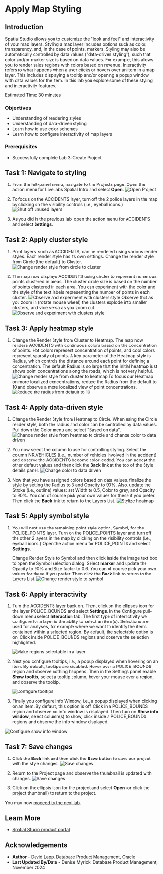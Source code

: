 # Apply Map Styling

## Introduction

Spatial Studio allows you to customize the "look and feel" and interactivity of your map layers. Styling a map layer includes options such as color, transparency, and, in the case of points, markers. Styling may also be automatically controlled by data values ("data-driven styling"), such that color and/or marker size is based on data values. For example, this allows you to render sales regions with colors based on revenue. Interactivity refers to what happens when a user clicks or hovers over an item in a map layer. This includes displaying a tooltip and/or opening a popup window with data values for the item. In this lab you explore some of these styling and interactivity features.

Estimated Time: 30 minutes

### Objectives

* Understanding of rendering styles
* Understanding of data-driven styling
* Learn how to use color schemes
* Learn how to configure interactivity of map layers

### Prerequisites

* Successfully complete Lab 3: Create Project

## Task 1: Navigate to styling

1. From the left-panel menu, navigate to the Projects page. Open the action menu for LiveLabs Spatial Intro and select **Open**.
![Open Project](images/apply-styling-1.png)

2. To focus on the ACCIDENTS layer, turn off the 2 police layers in the map by clicking on the visibility controls (i.e., eyeball icons.)
  ![Shut off unused layers](images/apply-styling-4.png)

3. As you did in the previous lab, open the action menu for ACCIDENTS and select **Settings**.

## Task 2: Apply cluster style

1. Point layers, such as ACCIDENTS, can be rendered using various render styles. Each render style has its own settings.  Change the render style from Circle (the default) to Cluster.
  ![Change render style from circle to cluster](images/apply-styling-5.png)

2. The map now displays ACCIDENTS using circles to represent numerous points clustered in areas. The cluster circle size is based on the number of points clustered in each area. You can experiment with the color and the style of the text labels representing the number of points in each cluster.
  ![Observe and experiment with clusters style](images/apply-styling-6.png)
   Observe that as you zoom in (rotate mouse wheel) the clusters explode into smaller clusters, and vice versa as you zoom out.
  ![Observe and experiment with clusters style](images/apply-styling-7.png)

## Task 3: Apply heatmap style

1. Change the Render Style from Cluster to Heatmap. The map now renders ACCIDENTS with continuous colors based on the concentration of points. Hot colors represent concentration of points, and cool colors represent sparsity of points. A key parameter of the Heatmap style is Radius, which controls the distance around each point for defining a concentration. The default Radius is so large that the initial heatmap just shows point concentrations along the roads, which is not very helpful.
  ![Change render style from cluster to heatmap](images/apply-styling-8.png)
  To focus our Heatmap on more localized concentrations, reduce the Radius from the default to 10 and observe a more localized view of point concentrations.
  ![Reduce the radius from default to 10](images/apply-styling-9.png)

## Task 4: Apply data-driven style

1. Change the Render Style from Heatmap to Circle. When using the Circle render style, both the radius and color can be controlled by data values. Pull down the Color menu and select "Based on data".
  ![Change render style from heatmap to circle and change color to data driven](images/apply-styling-10.png)

2. You now select the column to use for controlling styling. Select the column NR_VEHICLES (i.e., number of vehicles involved in the accident) and observe the ACCIDENTS become color-coded. You can accept the other default values and then click the **Back** link at the top of the Style details panel.
![Change color to data driven](images/apply-styling-11.png)

3. Now that you have assigned colors based on data values, finalize the style by setting the Radius to 3 and Opacity to 90%. Also, update the Stroke (i.e., outline) values: set Width to 0.5, Color to grey, and Opacity to 90%. You can of course pick your own values for these if you prefer. Then click the **Back** link to return to the Layers List.
![Stylize heatmap](images/apply-styling-12.png)

## Task 5: Apply symbol style

1. You will next use the remaining point style option, Symbol, for the POLICE\_POINTS layer. Turn on the POLICE\_POINTS layer and turn off the other 2 layers in the map by clicking on the visibility controls (i.e., eyeball icons.)  Open the action menu for POLICE\_POINTS and select **Settings**.

    Change Render Style to Symbol and then click inside the Image text box to open the Symbol selection dialog. Select **marker** and update the Opacity to 90% and Size factor to 0.6. You can of course pick your own values for these if you prefer.  Then click the **Back** link to return to the Layers List.
 ![Change render style to symbol](images/apply-styling-13.png)

## Task 6: Apply interactivity

1. Turn the ACCIDENTS layer back on. Then, click on the ellipses icon for the layer POLICE\_BOUNDS and select **Settings**. In the Configure pull-down menu select **Interaction** tab.  The first type of interactivity we configure for a layer is the ability to select an item(s). Selections are used for analyses, for example where we want to identify the items contained within a selected region. By default, the selectable option is on. Click inside POLICE\_BOUNDS regions and observe the selection highlighted.

   ![Make regions selectable in a layer](images/apply-interactions-1.png)

2. Next you configure tooltips, i.e., a popup displayed when hovering on an item. By default, tooltips are disabled. Hover over a POLICE_BOUNDS region and observe nothing happens. Then in the Settings panel enable **Show tooltip**, select a tooltip column, hover your mouse over a region, and observe the tooltip.

   ![Configure tooltips](images/apply-interactions-2.png)

3. Finally you configure Info Window, i.e., a popup displayed when clicking on an item. By default, this option is off. Click in a POLICE_BOUNDS region and observe no info window is displayed. Then turn on **Show info window**, select column(s) to show, click inside a POLICE\_BOUNDS regions and observe the info window displayed.

![Configure show info window](images/apply-interactions-3.png)

## Task 7: Save changes

1. Click the **Back** link and then click the **Save** button to save our project with the style changes.
 ![Save changes](images/apply-styling-14.png)

2. Return to the Project page and observe the thumbnail is updated with changes.
 ![Save changes](images/apply-styling-15.png)

3. Click on the ellipsis icon for the project and select **Open** (or click the project thumbnail) to return to the project.

You may now [proceed to the next lab](#next).

## Learn More

* [Spatial Studio product portal](https://www.oracle.com/database/spatial/)

## Acknowledgements

* **Author** - David Lapp, Database Product Management, Oracle
* **Last Updated By/Date** - Denise Myrick, Database Product Management, November 2024
